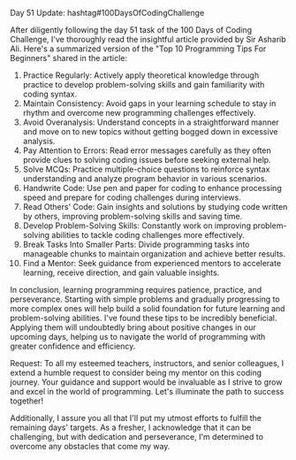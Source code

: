 Day 51 Update: hashtag#100DaysOfCodingChallenge

After diligently following the day 51 task of the 100 Days of Coding Challenge, I've thoroughly read the insightful article provided by Sir Asharib Ali. Here's a summarized version of the "Top 10 Programming Tips For Beginners" shared in the article:

1. Practice Regularly: Actively apply theoretical knowledge through practice to develop problem-solving skills and gain familiarity with coding syntax.
2. Maintain Consistency: Avoid gaps in your learning schedule to stay in rhythm and overcome new programming challenges effectively.
3. Avoid Overanalysis: Understand concepts in a straightforward manner and move on to new topics without getting bogged down in excessive analysis.
4. Pay Attention to Errors: Read error messages carefully as they often provide clues to solving coding issues before seeking external help.
5. Solve MCQs: Practice multiple-choice questions to reinforce syntax understanding and analyze program behavior in various scenarios.
6. Handwrite Code: Use pen and paper for coding to enhance processing speed and prepare for coding challenges during interviews.
7. Read Others' Code: Gain insights and solutions by studying code written by others, improving problem-solving skills and saving time.
8. Develop Problem-Solving Skills: Constantly work on improving problem-solving abilities to tackle coding challenges more effectively.
9. Break Tasks Into Smaller Parts: Divide programming tasks into manageable chunks to maintain organization and achieve better results.
10. Find a Mentor: Seek guidance from experienced mentors to accelerate learning, receive direction, and gain valuable insights.

In conclusion, learning programming requires patience, practice, and perseverance. Starting with simple problems and gradually progressing to more complex ones will help build a solid foundation for future learning and problem-solving abilities. I've found these tips to be incredibly beneficial. Applying them will undoubtedly bring about positive changes in our upcoming days, helping us to navigate the world of programming with greater confidence and efficiency.

Request: To all my esteemed teachers, instructors, and senior colleagues, I extend a humble request to consider being my mentor on this coding journey. Your guidance and support would be invaluable as I strive to grow and excel in the world of programming. Let's illuminate the path to success together!

Additionally, I assure you all that I'll put my utmost efforts to fulfill the remaining days' targets. As a fresher, I acknowledge that it can be challenging, but with dedication and perseverance, I'm determined to overcome any obstacles that come my way.
